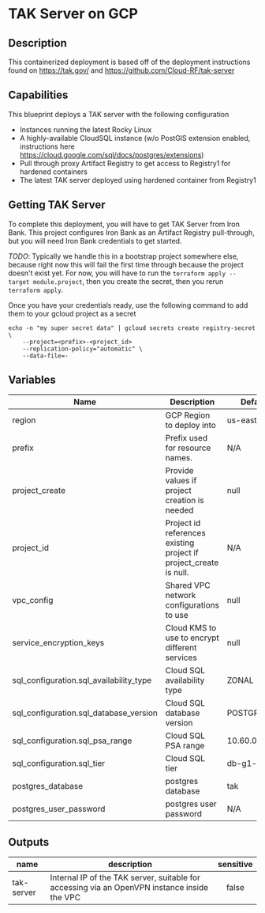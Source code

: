 # TAK Server on GCP

## Description

This containerized deployment is based off of the deployment instructions found on https://tak.gov/ and https://github.com/Cloud-RF/tak-server

## Capabilities

This blueprint deploys a TAK server with the following configuration

* Instances running the latest Rocky Linux
* A highly-available CloudSQL instance (w/o PostGIS extension enabled, instructions here https://cloud.google.com/sql/docs/postgres/extensions)
* Pull through proxy Artifact Registry to get access to Registry1 for hardened containers
* The latest TAK server deployed using hardened container from Registry1

## Getting TAK Server

To complete this deployment, you will have to get TAK Server from Iron Bank. This project configures Iron Bank as an Artifact Registry pull-through, but you will need Iron Bank credentials to get started.

 *TODO*: Typically we handle this in a bootstrap project somewhere else, because right now this will fail the first time through because the project doesn't exist yet. For now, you will have to run the `terraform apply --target module.project`, then you create the secret, then you rerun `terraform apply`.

Once you have your credentials ready, use the following command to add them to your gcloud project as a secret
```
echo -n "my super secret data" | gcloud secrets create registry-secret \
    --project=<prefix>-<project_id>
    --replication-policy="automatic" \
    --data-file=-
```

## Variables

| Name | Description | Default | Type | Validation |
|---|---|---|---|---|
| region | GCP Region to deploy into | us-east4 | string | N/A |
| prefix | Prefix used for resource names. | N/A | string | Cannot be empty |
| project_create | Provide values if project creation is needed | null | object | N/A |
| project_id | Project id references existing project if project_create is null. | N/A | string | N/A |
| vpc_config | Shared VPC network configurations to use | null | object | N/A |
| service_encryption_keys | Cloud KMS to use to encrypt different services | null | object | N/A |
| sql_configuration.sql_availability_type | Cloud SQL availability type | ZONAL | string | N/A |
| sql_configuration.sql_database_version | Cloud SQL database version | POSTGRES_13 | string | N/A |
| sql_configuration.sql_psa_range | Cloud SQL PSA range | 10.60.0.0/16 | string | N/A |
| sql_configuration.sql_tier | Cloud SQL tier | db-g1-small | string | N/A |
| postgres_database | postgres database | tak | string | N/A |
| postgres_user_password | postgres user password | N/A | string | N/A |

## Outputs

| name | description | sensitive |
|---|---|:---:|
| tak-server | Internal IP of the TAK server, suitable for accessing via an OpenVPN instance inside the VPC |  false |
